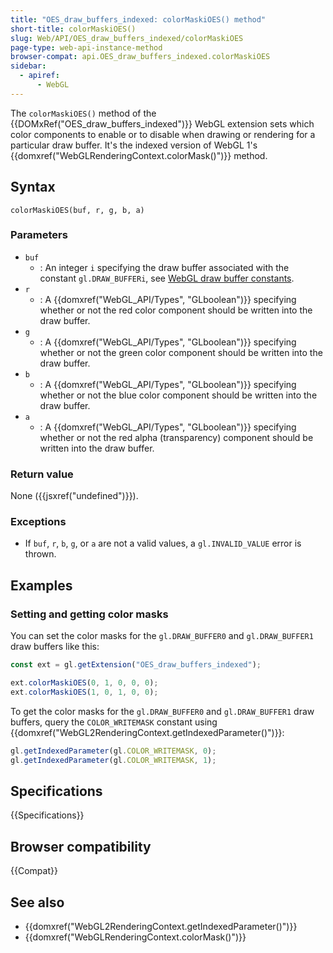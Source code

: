 ```yaml
---
title: "OES_draw_buffers_indexed: colorMaskiOES() method"
short-title: colorMaskiOES()
slug: Web/API/OES_draw_buffers_indexed/colorMaskiOES
page-type: web-api-instance-method
browser-compat: api.OES_draw_buffers_indexed.colorMaskiOES
sidebar:
  - apiref:
      - WebGL
---
```


The `colorMaskiOES()` method of the {{DOMxRef("OES_draw_buffers_indexed")}} WebGL extension sets which color components to enable or to disable when drawing or rendering for a particular draw buffer. It's the indexed version of WebGL 1's {{domxref("WebGLRenderingContext.colorMask()")}} method.

## Syntax

```js-nolint
colorMaskiOES(buf, r, g, b, a)
```

### Parameters

- `buf`
  - : An integer `i` specifying the draw buffer associated with the constant `gl.DRAW_BUFFERi`, see [WebGL draw buffer constants](/en-US/docs/Web/API/WebGL_API/Constants#draw_buffers).
- `r`
  - : A {{domxref("WebGL_API/Types", "GLboolean")}} specifying whether or not the red color component should be written into the draw buffer.
- `g`
  - : A {{domxref("WebGL_API/Types", "GLboolean")}} specifying whether or not the green color component should be written into the draw buffer.
- `b`
  - : A {{domxref("WebGL_API/Types", "GLboolean")}} specifying whether or not the blue color component should be written into the draw buffer.
- `a`
  - : A {{domxref("WebGL_API/Types", "GLboolean")}} specifying whether or not the red alpha (transparency) component should be written into the draw buffer.

### Return value

None ({{jsxref("undefined")}}).

### Exceptions

- If `buf`, `r`, `b`, `g`, or `a` are not a valid values, a `gl.INVALID_VALUE` error is thrown.

## Examples

### Setting and getting color masks

You can set the color masks for the `gl.DRAW_BUFFER0` and `gl.DRAW_BUFFER1` draw buffers like this:

```js
const ext = gl.getExtension("OES_draw_buffers_indexed");

ext.colorMaskiOES(0, 1, 0, 0, 0);
ext.colorMaskiOES(1, 0, 1, 0, 0);
```

To get the color masks for the `gl.DRAW_BUFFER0` and `gl.DRAW_BUFFER1` draw buffers, query the `COLOR_WRITEMASK` constant using {{domxref("WebGL2RenderingContext.getIndexedParameter()")}}:

```js
gl.getIndexedParameter(gl.COLOR_WRITEMASK, 0);
gl.getIndexedParameter(gl.COLOR_WRITEMASK, 1);
```

## Specifications

{{Specifications}}

## Browser compatibility

{{Compat}}

## See also

- {{domxref("WebGL2RenderingContext.getIndexedParameter()")}}
- {{domxref("WebGLRenderingContext.colorMask()")}}
